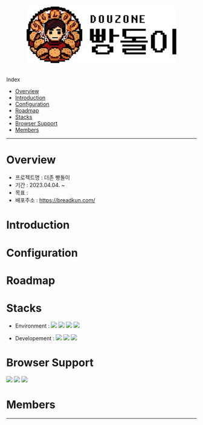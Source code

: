 <div align = "center"><img src="./public/logo/breadkunLogoLightMode.png" alt="breadkun logo" width="400px"></div>
<br/>
<!-- Index -->

Index

<ul>
    <li><a href="#overview">Overview</a></li>
    <li><a href="#introduction">Introduction</a></li>
    <li><a href="#configuration">Configuration</a></li>
    <li><a href="#roadmap">Roadmap</a></li>
    <li><a href="#stacks">Stacks</a></li>
   <li><a href="#browser-support">Browser Support</a></li>
   <li><a href="#members">Members</a></li>
</ul>

---

# Overview

- 프로젝트명 : 더존 빵돌이
- 기간 : 2023.04.04. ~
- 목표 :
- 배포주소 : https://breadkun.com/

# Introduction

# Configuration

<!--
| <img src="./README_src/mobile.png" alt="메인"> | <img src="./README_src/ssb-menu.png" alt="메뉴판"> | <img src="./README_src/mobile (1).png" alt="네비게이션"> | <img src="./README_src/mobile (2).png" alt="관리자"> |
| :--------------------------------------------: | :------------------------------------------------: | :------------------------------------------------------: | :--------------------------------------------------: |
|                 메인                 |                    메뉴판(Menu)                    |                   네비게이션(Slidebox)                   |                 관리자 페이지(Admin)                 | -->

# Roadmap

<!-- - [x] Web font woff
- [x] CSS reset (styled-reset)
- [x] router (react-router-dom)
- [x] Display the current page
- [x] Vertical scrolling of the digital menu
- [x] Blur effect and fixation of `<SlideBox>`
- [x] Automatically generate QR codes
- [x] 404페이지
- [ ] SEO(검색엔진최적화)
- [ ] PWA(progressive web app)
- [ ] Context API
- [ ] 최근 본 메뉴판 목록
- [ ] 웹팩
- [ ] DB, BE
- [ ] 전자메뉴판 번역기 -->

# Stacks

- Environment : <img src = "https://img.shields.io/badge/VSCode-007ACC?logo=visual studio code" > <img src = "https://img.shields.io/badge/Git-F05032?logo=git&logoColor=white" > <img src = "https://img.shields.io/badge/GitHub-181717?logo=github" > <img src = "https://img.shields.io/badge/Firebase-FFCA28?logo=Firebase&logoColor=white" >

- Developement : <img src = "https://img.shields.io/badge/React-61DAFB?logo=react&logoColor=white" > <img src = "https://img.shields.io/badge/TypeScript-3178C6?logo=TypeScript&logoColor=white" > <img src = "https://img.shields.io/badge/SASS-CC6699?logo=SASS&logoColor=white" >

# Browser Support

<img src = "https://img.shields.io/badge/chrome-support-success?style=flat&logo=googlechrome&logoColor=white&labelColor=4285F4"> <img src = "https://img.shields.io/badge/Edge-support-success?style=flat&logo=microsoftedge&logoColor=white&labelColor=0078D7" > <img src = "https://img.shields.io/badge/Safari-support-success?style=flat&logo=Safari&logoColor=white&labelColor=000000">

# Members

<!-- - 홍찬기
  - github : https://github.com/coldair426
  - blog : https://velog.io/@coldair426
  - mail : coldair426@gmail.com -->

---

<!-- **Full README가 보고 싶다면 [velog](https://velog.io/@coldair426/series/%EC%8B%9D%EC%84%A0%EB%B9%84)를 참고하세요.** -->

